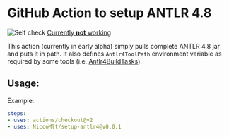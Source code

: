 # GitHub Action to setup ANTLR 4.8

![Self check](https://github.com/NiccoMlt/setup-antlr4/workflows/Self%20check/badge.svg) <ins>Currently **not** working</ins>

This action (currently in early alpha) simply pulls complete ANTLR 4.8 jar and puts it in path.
It also defines `Antlr4ToolPath` environment variable as required by some tools (i.e. [Antlr4BuildTasks](https://github.com/kaby76/Antlr4BuildTasks)).

## Usage:

Example:
```yaml
steps:
- uses: actions/checkout@v2
- uses: NiccoMlt/setup-antlr4@v0.0.1
```
